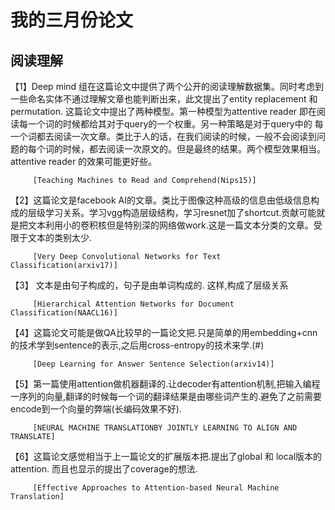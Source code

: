 # 我的三月份论文

## 阅读理解
【1】Deep mind 组在这篇论文中提供了两个公开的阅读理解数据集。同时考虑到一些命名实体不通过理解文章也能判断出来，此文提出了entity replacement 和 
 permutation. 这篇论文中提出了两种模型。第一种模型为attentive reader 即在阅读每一个词的时候都给其对于query的一个权重。另一种策略是对于query中的
 每一个词都去阅读一次文章。类比于人的话，在我们阅读的时候，一般不会阅读到问题的每个词的时候，都去阅读一次原文的。但是最终的结果。两个模型效果相当。
 attentive reader 的效果可能更好些。
      
         [Teaching Machines to Read and Comprehend(Nips15)]

【2】这篇论文是facebook AI的文章。类比于图像这种高级的信息由低级信息构成的层级学习关系。学习vgg构造层级结构，学习resnet加了shortcut.贡献可能就是把文本利用小的卷积核但是特别深的网络做work.这是一篇文本分类的文章。受限于文本的类别太少.

         [Very Deep Convolutional Networks for Text Classification(arxiv17)]

【3】 文本是由句子构成的，句子是由单词构成的. 这样,构成了层级关系
    
     
         [Hierarchical Attention Networks for Document Classification(NAACL16)]

【4】这篇论文可能是做QA比较早的一篇论文把.只是简单的用embedding+cnn的技术学到sentence的表示,之后用cross-entropy的技术来学.(#)
     
         
         [Deep Learning for Answer Sentence Selection(arxiv14)]
         
【5】第一篇使用attention做机器翻译的.让decoder有attention机制,把输入编程一序列的向量,翻译的时候每一个词的翻译结果是由哪些词产生的.避免了之前需要encode到一个向量的弊端(长编码效果不好).
         
         [NEURAL MACHINE TRANSLATIONBY JOINTLY LEARNING TO ALIGN AND TRANSLATE]

【6】这篇论文感觉相当于上一篇论文的扩展版本把.提出了global 和 local版本的attention. 而且也显示的提出了coverage的想法.
       
       
         [Effective Approaches to Attention-based Neural Machine Translation]
